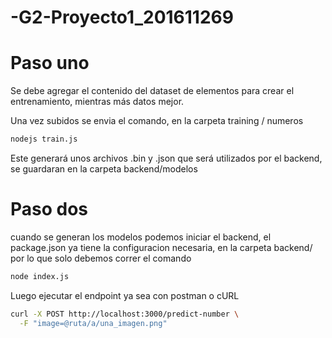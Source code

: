 # -G2-Proyecto1_201611269



# Paso uno
Se debe agregar el contenido del dataset de elementos para crear el entrenamiento, mientras más datos mejor.

Una vez subidos se envia el comando, en la carpeta training / numeros

```bash
nodejs train.js
```

Este generará unos archivos .bin y .json que será utilizados por el backend, se guardaran en la carpeta backend/modelos


# Paso dos

cuando se generan los modelos podemos iniciar el backend, el package.json ya tiene la configuracion necesaria, en la carpeta backend/ por lo que solo debemos correr el comando

```bash
node index.js
```

Luego ejecutar el endpoint ya sea con postman o cURL

```bash
curl -X POST http://localhost:3000/predict-number \
  -F "image=@ruta/a/una_imagen.png"
```
